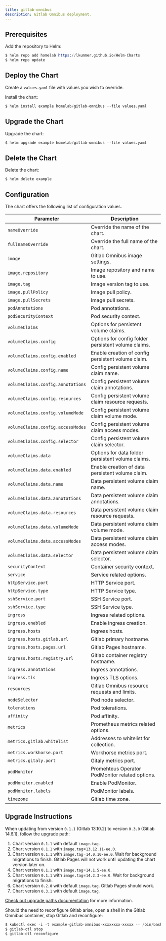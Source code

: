 ```yaml
---
title: gitlab-omnibus
description: Gitlab Omnibus deployment.
---
```


## Prerequisites

Add the repository to Helm:

```s
$ helm repo add homelab https://lkummer.github.io/Helm-Charts
$ helm repo update
```

## Deploy the Chart

Create a `values.yaml` file with values you wish to override.

Install the chart:

```s
$ helm install example homelab/gitlab-omnibus --file values.yaml
```

## Upgrade the Chart

Upgrade the chart:

```s
$ helm upgrade example homelab/gitlab-omnibus --file values.yaml
```

## Delete the Chart

Delete the chart:

```s
$ helm delete example
```

## Configuration

The chart offers the following list of configuration values.

| Parameter | Description
| - | - |
| `nameOverride` | Override the name of the chart. |
| `fullnameOverride` | Override the full name of the chart. |
| `image` | Gitlab Omnibus image settings. |
| `image.repository` | Image repository and name to use. |
| `image.tag` | Image version tag to use. |
| `image.pullPolicy` | Image pull policy. |
| `image.pullSecrets` | Image pull secrets. |
| `podAnnotations` | Pod annotations. |
| `podSecurityContext` | Pod security context. |
| `volumeClaims` | Options for persistent volume claims. |
| `volumeClaims.config` | Options for config folder persistent volume claims. |
| `volumeClaims.config.enabled` | Enable creation of config persistent volume claim. |
| `volumeClaims.config.name` | Config persistent volume claim name. |
| `volumeClaims.config.annotations` | Config persistent volume claim annotations. |
| `volumeClaims.config.resources` | Config persistent volume claim resource requests. |
| `volumeClaims.config.volumeMode` | Config persistent volume claim volume mode. |
| `volumeClaims.config.accessModes` | Config persistent volume claim access modes. |
| `volumeClaims.config.selector` | Config persistent volume claim selector. |
| `volumeClaims.data` | Options for data folder persistent volume claims. |
| `volumeClaims.data.enabled` | Enable creation of data persistent volume claim. |
| `volumeClaims.data.name` | Data persistent volume claim name. |
| `volumeClaims.data.annotations` | Data persistent volume claim annotations. |
| `volumeClaims.data.resources` | Data persistent volume claim resource requests. |
| `volumeClaims.data.volumeMode` | Data persistent volume claim volume mode. |
| `volumeClaims.data.accessModes` | Data persistent volume claim access modes. |
| `volumeClaims.data.selector` | Data persistent volume claim selector. |
| `securityContext` | Container security context. |
| `service` | Service related options. |
| `httpService.port` | HTTP Service port. |
| `httpService.type` | HTTP Service type. |
| `sshService.port` | SSH Service port. |
| `sshService.type` | SSH Service type. |
| `ingress` | Ingress related options. |
| `ingress.enabled` | Enable ingress creation. |
| `ingress.hosts` | Ingress hosts. |
| `ingress.hosts.gitlab.url` | Gitlab primary hostname. |
| `ingress.hosts.pages.url` | Gitlab Pages hostname. |
| `ingress.hosts.registry.url` | Gitlab container registry hostname. |
| `ingress.annotations` | Ingress annotations. |
| `ingress.tls` | Ingress TLS options. |
| `resources` | Gitlab Omnibus resource requests and limits. |
| `nodeSelector` | Pod node selector. |
| `tolerations` | Pod tolerations. |
| `affinity` | Pod affinity. |
| `metrics` | Prometheus metrics related options. |
| `metrics.gitlab.whitelist` | Addresses to whitelist for collection. |
| `metrics.workhorse.port` | Workhorse metrics port. |
| `metrics.gitaly.port` | Gitaly metrics port. |
| `podMonitor` | Promehteus Operator PodMonitor related options. |
| `podMonitor.enabled` | Enable PodMonitor. |
| `podMonitor.labels` | PodMonitor labels. |
| `timezone` | Gitlab time zone. |

## Upgrade Instructions

When updating from version `0.1.1` (Gitlab 13.10.2) to version `0.3.0` (Gitlab 14.6.1), follow the upgrade path:

1. Chart version `0.1.1` with default `image.tag`.
2. Chart version `0.1.1` with `image.tag`=`13.12.11-ee.0`.
3. Chart version `0.1.1` with `image.tag`=`14.0.10-ee.0`. Wait for background migrations to finish. Gitlab Pages will not work until updating the chart version later on.
4. Chart version `0.1.1` with `image.tag`=`14.1.5-ee.0`.
5. Chart version `0.1.1` with `image.tag`=`14.2.3-ee.0`. Wait for background migrations to finish.
6. Chart version `0.2.0` with default `image.tag`. Gitlab Pages should work.
7. Chart version `0.3.1` with default `image.tag`.

[Check out upgrade paths documentation](https://docs.gitlab.com/ee/update/index.html#upgrade-paths) for more information.

Should the need to reconfigure Gitlab arise, open a shell in the Gitlab Omnibus container, stop Gitlab and reconfigure:

```s
$ kubectl exec -i -t example-gitlab-omnibus-xxxxxxxx-xxxxx -- /bin/bash
$ gitlab-ctl stop
$ gitlab-ctl reconfigure
```
